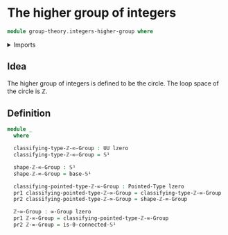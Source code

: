 # The higher group of integers

```agda
module group-theory.integers-higher-group where
```

<details><summary>Imports</summary>

```agda
open import group-theory.higher-groups
open import foundation.dependent-pair-types
open import foundation.universe-levels
open import structured-types.pointed-types
open import synthetic-homotopy-theory.circle
```

</details>

## Idea

The higher group of integers is defined to be the circle. The loop space of the circle is ℤ.

## Definition

```agda
module _
  where

  classifying-type-ℤ-∞-Group : UU lzero
  classifying-type-ℤ-∞-Group = 𝕊¹

  shape-ℤ-∞-Group : 𝕊¹
  shape-ℤ-∞-Group = base-𝕊¹

  classifying-pointed-type-ℤ-∞-Group : Pointed-Type lzero
  pr1 classifying-pointed-type-ℤ-∞-Group = classifying-type-ℤ-∞-Group
  pr2 classifying-pointed-type-ℤ-∞-Group = shape-ℤ-∞-Group

  ℤ-∞-Group : ∞-Group lzero
  pr1 ℤ-∞-Group = classifying-pointed-type-ℤ-∞-Group
  pr2 ℤ-∞-Group = is-0-connected-𝕊¹
```

